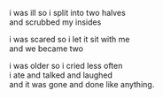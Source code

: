 i was ill so i split into two halves\
and scrubbed my insides



i was scared so i let it sit with me\
and we became two



i was older so i cried less often\
i ate and talked and laughed\
and it was gone and done like anything.